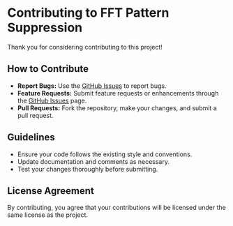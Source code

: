 # Contributing to FFT Pattern Suppression

Thank you for considering contributing to this project!

## How to Contribute

- **Report Bugs:** Use the [GitHub Issues](https://github.com/gabriel-filincowsky/FFT-Pattern-Suppression/issues) to report bugs.
- **Feature Requests:** Submit feature requests or enhancements through the [GitHub Issues](https://github.com/gabriel-filincowsky/FFT-Pattern-Suppression/issues) page.
- **Pull Requests:** Fork the repository, make your changes, and submit a pull request.

## Guidelines

- Ensure your code follows the existing style and conventions.
- Update documentation and comments as necessary.
- Test your changes thoroughly before submitting.

## License Agreement

By contributing, you agree that your contributions will be licensed under the same license as the project.


